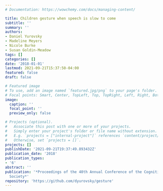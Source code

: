 ```yaml
---
# Documentation: https://wowchemy.com/docs/managing-content/

title: Children gesture when speech is slow to come
subtitle: ''
summary: ''
authors:
- Daniel Yurovsky
- Madeline Meyers
- Nicole Burke
- Susan Goldin-Meadow
tags: []
categories: []
date: '2018-01-01'
lastmod: 2021-09-21T15:37:50-04:00
featured: false
draft: false

# Featured image
# To use, add an image named `featured.jpg/png` to your page's folder.
# Focal points: Smart, Center, TopLeft, Top, TopRight, Left, Right, BottomLeft, Bottom, BottomRight.
image:
  caption: ''
  focal_point: ''
  preview_only: false

# Projects (optional).
#   Associate this post with one or more of your projects.
#   Simply enter your project's folder or file name without extension.
#   E.g. `projects = ["internal-project"]` references `content/project/deep-learning/index.md`.
#   Otherwise, set `projects = []`.
projects: []
publishDate: '2021-09-21T19:37:49.893432Z'
publication_date: '2018'
publication_types:
- '6'
abstract: ''
publication: '*Proceedings of the 40th Annual Conference of the Cognitive Science
  Society*'
repository: 'https://github.com/dyurovsky/gesture'
---
```

